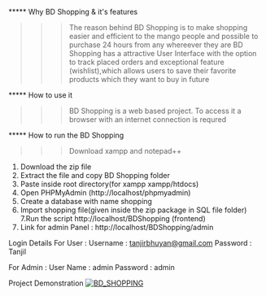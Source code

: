 ***** Why BD Shopping & it's features
>>> The reason behind BD Shopping is to make shopping easier and efficient to the mango people and possible to purchase 24 hours from any whereever they are
>>> BD Shopping has a attractive User Interface with the option to track placed orders and exceptional feature (wishlist),which allows users to save their favorite products 
    which they want to buy in future
    
***** How to use it
>>> BD Shopping is a web based project. To access it a browser with an internet connection is requred 

***** How to run the BD Shopping

>>> Download xampp and notepad++
1. Download the  zip file
2. Extract the file and copy BD Shopping folder
3. Paste inside root directory(for xampp xampp/htdocs)
4. Open PHPMyAdmin (http://localhost/phpmyadmin)
5. Create a database with name shopping
6. Import shopping file(given inside the zip package in SQL file folder)
7.Run the script http://localhost/BDShopping (frontend)
8. Link for admin Panel : http://localhost/BDShopping/admin

Login Details For User :
Username : tanjirbhuyan@gmail.com
Password : Tanjil

For Admin :
User Name : admin
Password :  admin

Project Demonstration
[![BD_SHOPPING](https://img.youtube.com/vi/YOUTUBE_VIDEO_ID_HERE/0.jpg)](https://www.youtube.com/watch?v=jTGUrX8L3YA)
